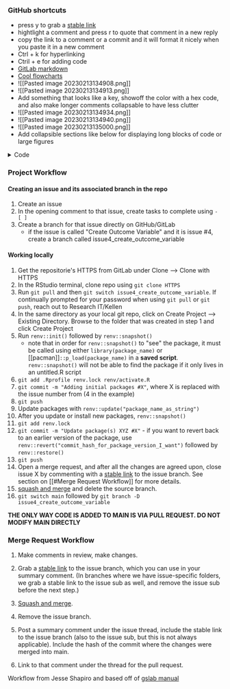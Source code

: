### GitHub shortcuts

- press y to grab a [stable link](https://docs.github.com/en/repositories/working-with-files/using-files/getting-permanent-links-to-files)
- hightlight a comment and press r to quote that comment in a new reply
- copy the link to a comment or a commit and it will format it nicely when you paste it in a new comment
- Ctrl + k for hyperlinking
- Ctril + e for adding code 
-  [GitLab markdown](https://docs.gitlab.com/ee/user/markdown.html)
-   [Cool flowcharts](https://about.gitlab.com/handbook/tools-and-tips/mermaid/)
- ![[Pasted image 20230213134908.png]]
- ![[Pasted image 20230213134913.png]]
- Add something that looks like a key, showoff the color with a hex code, and also make longer comments collapsable to have less clutter
- ![[Pasted image 20230213134934.png]]
- ![[Pasted image 20230213134940.png]]
- ![[Pasted image 20230213135000.png]]
- Add collapsible sections like below for displaying long blocks of code or large figures
<details>
  <summary>Code</summary>
`print("This is collapsed, and is helpful for not crowding the text with code and figures")``

</details>


### Project Workflow

#### Creating an issue and its associated branch in the repo
1. Create an issue
2. In the opening comment to that issue, create tasks to complete using `- [ ]`  
3. Create a branch for that issue directly on GitHub/GitLab
	- if the issue is called "Create Outcome Variable" and it is issue #4, create a branch called issue4_create_outcome_variable
	


#### Working locally
1.  Get the repositorie's HTTPS  from GitLab under Clone --> Clone with HTTPS
2. In the RStudio terminal, clone repo using `git clone HTTPS`
3.  Run `git pull` and then `git switch issue4_create_outcome_variable`. If continually prompted for your password when using `git pull` or `git push`, reach out to Research IT/Kellen
4.  In the same directory as your local git repo, click on Create Project --> Existing Directory. Browse to the folder that was created in step 1 and click Create Project
5.  Run `renv::init()` followed by `renv::snapshot()`
    -   note that in order for `renv::snapshot()` to "see" the package, it must be called using either `library(package_name)` or [[pacman]]`::p_load(package_name)` in a **saved script**. `renv::snapshot()` will not be able to find the package if it only lives in an untitled.R script
6.  `git add .Rprofile renv.lock renv/activate.R`
7.  `git commit -m "Adding initial packages #X"`, where X is replaced with the issue number from (4 in the example)
8.  `git push`
9.  Update packages with `renv::update("package_name_as_string")`
10.  After you update or install new packages, `renv::snapshot()`
11.  `git add renv.lock`
12.  `git commit -m "Update package(s) XYZ #X"`
    -   if you want to revert back to an earlier version of the package, use `renv::revert("commit_hash_for_package_version_I_want")` followed by `renv::restore()`
13.  `git push`
14.  Open a merge request, and after all the changes are agreed upon, close issue X by commenting with a [stable link](https://docs.github.com/en/repositories/working-with-files/using-files/getting-permanent-links-to-files) to the issue branch. See section on [[#Merge Request Workflow]] for more details.
15.  [squash and merge](https://docs.gitlab.com/ee/user/project/merge_requests/squash_and_merge.html) and delete the source branch.
16.  `git switch main` followed by `git branch -D issue4_create_outcome_variable`

**THE ONLY WAY CODE IS ADDED TO MAIN IS VIA PULL REQUEST. DO NOT MODIFY MAIN DIRECTLY**

### Merge Request Workflow

1.  Make comments in review, make changes.
    
2.  Grab a [stable link](https://docs.github.com/en/repositories/working-with-files/using-files/getting-permanent-links-to-files) to the issue branch, which you can use in your summary comment. (In branches where we have issue-specific folders, we grab a stable link to the issue sub as well, and remove the issue sub before the next step.)
    
3.  [Squash and merge](https://docs.github.com/en/pull-requests/collaborating-with-pull-requests/incorporating-changes-from-a-pull-request/about-pull-request-merges#squash-and-merge-your-commits).
    
4.  Remove the issue branch.
    
5.  Post a summary comment under the issue thread, include the stable link to the issue branch (also to the issue sub, but this is not always applicable). Include the hash of the commit where the changes were merged into main.
    
6.  Link to that comment under the thread for the pull request.
    

Workflow from Jesse Shapiro and based off of [gslab manual](https://github.com/gslab-econ/lab-manual/wiki/Introduction)







